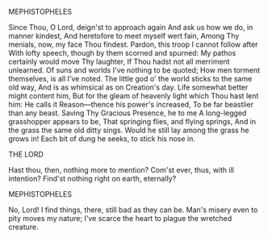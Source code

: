 MEPHISTOPHELES

Since Thou, O Lord, deign'st to approach again And ask us how we do, in manner kindest, And
heretofore to meet myself wert fain, Among Thy menials, now, my face Thou findest. Pardon, this
troop I cannot follow after With lofty speech, though by them scorned and spurned: My pathos
certainly would move Thy laughter, If Thou hadst not all merriment unlearned. Of suns and worlds
I've nothing to be quoted; How men torment themselves, is all I've noted. The little god o' the
world sticks to the same old way, And is as whimsical as on Creation's day. Life somewhat better
might content him, But for the gleam of heavenly light which Thou hast lent him: He calls it
Reason—thence his power's increased, To be far beastlier than any beast. Saving Thy Gracious
Presence, he to me A long-legged grasshopper appears to be, That springing flies, and flying
springs, And in the grass the same old ditty sings. Would he still lay among the grass he grows in!
Each bit of dung he seeks, to stick his nose in.


THE LORD

Hast thou, then, nothing more to mention?
Com'st ever, thus, with ill intention?
Find'st nothing right on earth, eternally?


MEPHISTOPHELES

No, Lord! I find things, there, still bad as they can be.
Man's misery even to pity moves my nature;
I've scarce the heart to plague the wretched creature.
